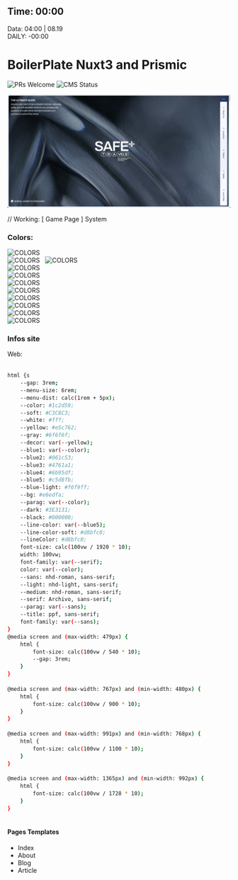 ## Time: 00:00
Data: 04:00  | 08.19  
DAILY: -00:00
 

# BoilerPlate Nuxt3 and Prismic
![PRs Welcome](https://img.shields.io/badge/Building_Status-96%25-brightgreen)
![CMS Status](https://img.shields.io/badge/CMS-Progressing-brightgreen.svg?color=informational)

  
![Screenshot](./cover.png)

// Working: [ Game Page ] System

### Colors:


![COLORS](https://img.shields.io/badge/----color:-%231c2d59-%231c2d59)  
![COLORS](https://img.shields.io/badge/----soft:-%23C3C8C3-%23C3C8C3)   
![COLORS](https://img.shields.io/badge/----white:-%23ffffff-%23ffffff)  
![COLORS](https://img.shields.io/badge/----yellow:-%23e5c762-%23e5c762)  
![COLORS](https://img.shields.io/badge/----gray:-%236f6f6f-%236f6f6f)  
![COLORS](https://img.shields.io/badge/----blue2:-%23061c53-%23061c53)  
![COLORS](https://img.shields.io/badge/----blue3:-%234761a1-%234761a1)  
![COLORS](https://img.shields.io/badge/----blue4:-%236b95df-%236b95df)  
![COLORS](https://img.shields.io/badge/----blue5:-%23c5d8fb-%23c5d8fb)  
![COLORS](https://img.shields.io/badge/----bluelight:-%23f6f9ff-%23f6f9ff)  
![COLORS](https://img.shields.io/badge/----bg:-%23e6edfa-%23e6edfa)  
###	 Infos site
Web:
```bash 

html {s
	--gap: 3rem;
	--menu-size: 6rem;
	--menu-dist: calc(1rem + 5px);
	--color: #1c2d59;
	--soft: #C3C8C3;
	--white: #fff;
	--yellow: #e5c762;
	--gray: #6f6f6f;
	--decor: var(--yellow);
	--blue1: var(--color);
	--blue2: #061c53;
	--blue3: #4761a1;
	--blue4: #6b95df;
	--blue5: #c5d8fb;
	--blue-light: #f6f9ff;
	--bg: #e6edfa;
	--parag: var(--color);
	--dark: #3E3131;
	--black: #000000;
	--line-color: var(--blue5);
	--line-color-soft: #d8bfc0;
	--lineColor: #d8bfc0;
	font-size: calc(100vw / 1920 * 10);
	width: 100vw;
	font-family: var(--serif);
	color: var(--color);  
	--sans: nhd-roman, sans-serif;
	--light: nhd-light, sans-serif;
	--medium: nhd-roman, sans-serif;
	--serif: Archivo, sans-serif;
	--parag: var(--sans);
	--title: ppf, sans-serif;
	font-family: var(--sans);
}
@media screen and (max-width: 479px) {
	html {
		font-size: calc(100vw / 540 * 10);
		--gap: 3rem;
	}
}

@media screen and (max-width: 767px) and (min-width: 480px) {
	html {
		font-size: calc(100vw / 900 * 10);
	}
}

@media screen and (max-width: 991px) and (min-width: 768px) {
	html {
		font-size: calc(100vw / 1100 * 10);
	}
}

@media screen and (max-width: 1365px) and (min-width: 992px) {
	html {
		font-size: calc(100vw / 1728 * 10);
	}
}



```

#### Pages Templates
<ul>
	<li>Index</li>
	<li>About</li>
	<li>Blog</li>
	<li>Article</li>
</ul>
